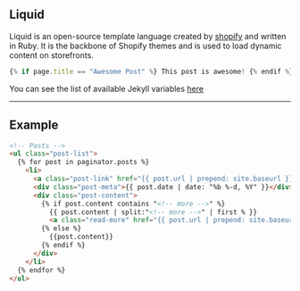 ## Liquid

Liquid is an open-source template language created by [shopify](http://shopify.github.io/liquid/) and written in Ruby. It is the backbone of Shopify themes and is used to load dynamic content on storefronts.

```js
{% if page.title == "Awesome Post" %} This post is awesome! {% endif %}
```

You can see the list of available Jekyll variables [here](https://jekyllrb.com/docs/variables/)

---

## Example

```html
<!-- Posts -->
<ul class="post-list">
  {% for post in paginator.posts %}
    <li>
      <a class="post-link" href="{{ post.url | prepend: site.baseurl }}">{{ post.title }}</a>
      <div class="post-meta">{{ post.date | date: "%b %-d, %Y" }}</div>
      <div class="post-content">
        {% if post.content contains "<!-- more -->" %}
          {{ post.content | split:"<!-- more -->" | first % }}
          <a class="read-more" href="{{ post.url | prepend: site.baseurl }}">Read more &hellip;</a>
        {% else %}
          {{post.content}}
        {% endif %}
      </div>
    </li>
  {% endfor %}
</ul>
```
